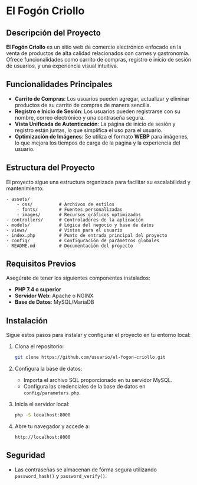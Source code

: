 # El Fogón Criollo

## Descripción del Proyecto
**El Fogón Criollo** es un sitio web de comercio electrónico enfocado en la venta de productos de alta calidad relacionados con carnes y gastronomía. Ofrece funcionalidades como carrito de compras, registro e inicio de sesión de usuarios, y una experiencia visual intuitiva.

## Funcionalidades Principales
- **Carrito de Compras**: Los usuarios pueden agregar, actualizar y eliminar productos de su carrito de compras de manera sencilla.
- **Registro e Inicio de Sesión**: Los usuarios pueden registrarse con su nombre, correo electrónico y una contraseña segura.
- **Vista Unificada de Autenticación**: La página de inicio de sesión y registro están juntas, lo que simplifica el uso para el usuario.
- **Optimización de Imágenes**: Se utiliza el formato **WEBP** para imágenes, lo que mejora los tiempos de carga de la página y la experiencia del usuario.

## Estructura del Proyecto
El proyecto sigue una estructura organizada para facilitar su escalabilidad y mantenimiento:

```
- assets/
    - css/          # Archivos de estilos
    - fonts/        # Fuentes personalizadas
    - images/       # Recursos gráficos optimizados
- controllers/      # Controladores de la aplicación
- models/           # Lógica del negocio y base de datos
- views/            # Vistas para el usuario
- index.php         # Punto de entrada principal del proyecto
- config/           # Configuración de parámetros globales
- README.md         # Documentación del proyecto
```

## Requisitos Previos
Asegúrate de tener los siguientes componentes instalados:
- **PHP 7.4 o superior**
- **Servidor Web**: Apache o NGINX
- **Base de Datos**: MySQL/MariaDB

## Instalación
Sigue estos pasos para instalar y configurar el proyecto en tu entorno local:
1. Clona el repositorio:
   ```bash
   git clone https://github.com/usuario/el-fogon-criollo.git
   ```
2. Configura la base de datos:
   - Importa el archivo SQL proporcionado en tu servidor MySQL.
   - Configura las credenciales de la base de datos en `config/parameters.php`.

3. Inicia el servidor local:
   ```bash
   php -S localhost:8000
   ```
4. Abre tu navegador y accede a:
   ```
   http://localhost:8000
   ```

## Seguridad
- Las contraseñas se almacenan de forma segura utilizando `password_hash()` y `password_verify()`.